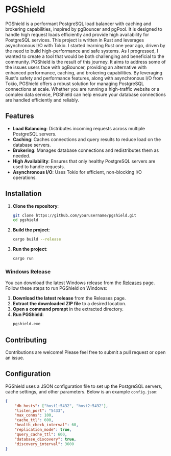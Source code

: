 # PGShield

PGShield is a performant PostgreSQL load balancer with caching and brokering capabilities, inspired by pgBouncer and pgPool. 
It is designed to handle high request loads efficiently and provide high availability for PostgreSQL services. This project is written in Rust and leverages asynchronous I/O with Tokio.
I started learning Rust one year ago, driven by the need to build high-performance and safe systems. As I progressed, I wanted to create a tool that would be both challenging and beneficial to the community. 
PGShield is the result of this journey. It aims to address some of the issues users face with pgBouncer, providing an alternative with enhanced performance, caching, and brokering capabilities.
By leveraging Rust's safety and performance features, along with asynchronous I/O from Tokio, PGShield offers a robust solution for managing PostgreSQL connections at scale. 
Whether you are running a high-traffic website or a complex data service, PGShield can help ensure your database connections are handled efficiently and reliably.



## Features

- **Load Balancing**: Distributes incoming requests across multiple PostgreSQL servers.
- **Caching**: Caches connections and query results to reduce load on the database servers.
- **Brokering**: Manages database connections and redistributes them as needed.
- **High Availability**: Ensures that only healthy PostgreSQL servers are used to handle requests.
- **Asynchronous I/O**: Uses Tokio for efficient, non-blocking I/O operations.

## Installation

1. **Clone the repository**:
    ```sh
    git clone https://github.com/yourusername/pgshield.git
    cd pgshield
    ```

2. **Build the project**:
    ```sh
    cargo build --release
    ```

3. **Run the project**:
    ```sh
    cargo run
    ```

### Windows Release

You can download the latest Windows release from the [Releases](https://github.com/ilstarno/pgshield/releases) page. Follow these steps to run PGShield on Windows:

1. **Download the latest release** from the Releases page.
2. **Extract the downloaded ZIP file** to a desired location.
3. **Open a command prompt** in the extracted directory.
4. **Run PGShield**:
    ```sh
    pgshield.exe
    ```

## Contributing
Contributions are welcome! Please feel free to submit a pull request or open an issue.

## Configuration

PGShield uses a JSON configuration file to set up the PostgreSQL servers, cache settings, and other parameters. Below is an example `config.json`:

```json
{
    "db_hosts": ["host1:5432", "host2:5432"],
    "listen_port": "5433",
    "max_conns": 100,
    "cache_ttl": 600,
    "health_check_interval": 60,
    "replication_mode": true,
    "query_cache_ttl": 600,
    "database_discovery": true,
    "discovery_interval": 3600
}





